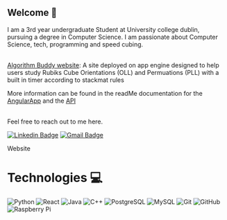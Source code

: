 ## Welcome 👋

I am a 3rd year undergraduate Student at University college dublin, pursuing a degree in Computer Science. I am passionate about Computer Science, tech, programming and speed cubing. <br><br>


[Algorithm Buddy website](https://rubiks-cube-api.ew.r.appspot.com/): A site deployed on app engine designed to help users study Rubiks Cube Orientations (OLL) and Permuations (PLL) with a built in timer according to stackmat rules <br> 

More information can be found in the readMe documentation for the [AngularApp]() and the [API]()  <br> <br>


Feel free to reach out to me here. 
  
[![Linkedin Badge](https://img.shields.io/badge/-AaronWood-blue?style=flat-square&logo=Linkedin&logoColor=white&link=https://www.linkedin.com/in/aaron-wood-155503222/)](https://www.linkedin.com/in/aaron-wood-155503222/) 
[![Gmail Badge](https://img.shields.io/badge/-woodaaron2001@gmail.com-c14438?style=flat-square&logo=Gmail&logoColor=white&link=mailto:woodaaron2001@gmail.com)](mailto:woodaaron2001@gmail.com)


Website

# Technologies 💻


![Python](https://img.shields.io/badge/-Python-black?style=flat-square&logo=Python)
![React](https://img.shields.io/badge/-React-black?style=flat-square&logo=react)
![Java](https://img.shields.io/badge/-java-E34A86?style=flat-square&logo=java)
![C++](https://img.shields.io/badge/-C++-00599C?style=flat-square&logo=c)
![PostgreSQL](https://img.shields.io/badge/-PostgreSQL-336791?style=flat-square&logo=postgresql)
![MySQL](https://img.shields.io/badge/-MySQL-black?style=flat-square&logo=mysql)
![Git](https://img.shields.io/badge/-Git-black?style=flat-square&logo=git)
![GitHub](https://img.shields.io/badge/-GitHub-181717?style=flat-square&logo=github)
![Raspberry Pi](https://img.shields.io/badge/-Raspberry%20Pi-C51A4A?style=flat-square&logo=Raspberry-Pi)

